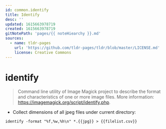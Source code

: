 ```yaml
---
id: common.identify
title: Identify
desc: ''
updated: 1615663978719
created: 1615663978719
gitNotePath: 'pages/{{ noteHiearchy }}.md'
sources:
  - name: tldr-pages
    url: 'https://github.com/tldr-pages/tldr/blob/master/LICENSE.md'
    license: Creative Commons
---
```

# identify

> Command line utility of Image Magick project to describe the format and characteristics of one or more image files.
> More information: <https://imagemagick.org/script/identify.php>.

- Collect dimensions of all jpeg files under current directory:

`identify -format "%f,%w,%h\n" *.{{jpg}} > {{filelist.csv}}`

